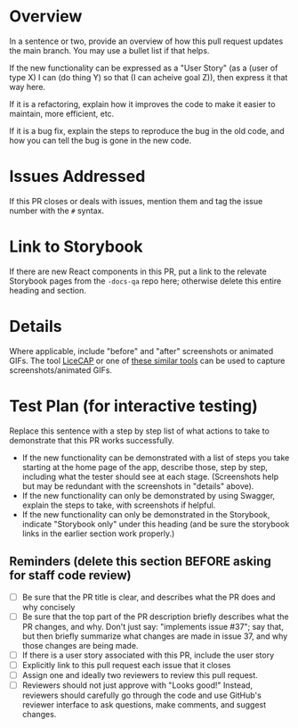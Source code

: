 # Overview

In a sentence or two, provide an overview of how this pull request updates the main branch.  You may use a bullet list if that helps.

If the new functionality can be expressed as a "User Story" (as a (user of type X) I can (do thing Y) so that (I can acheive goal Z)), then express it that way here.

If it is a refactoring, explain how it improves the code to make it easier to maintain, more efficient, etc.

If it is a bug fix, explain the steps to reproduce the bug in the old code, and how you can tell the bug is gone in the new code.

# Issues Addressed

If this PR closes or deals with issues, mention them and tag the issue number with the `#` syntax.

# Link to Storybook

If there are new React components in this PR, put a link to the relevate Storybook pages from the `-docs-qa` repo here; otherwise delete
this entire heading and section.

# Details

Where applicable, include "before" and "after" screenshots or animated GIFs.   The tool [LiceCAP](https://www.cockos.com/licecap/) or one of [these similar tools](https://www.nextofwindows.com/5-free-tools-to-screen-capture-to-gif-on-windows) 
can be used to capture screenshots/animated GIFs.

# Test Plan (for interactive testing)

Replace this sentence with a step by step list of what actions to take to demonstrate that this PR works successfully.
* If the new functionality can be demonstrated with a list of steps you take starting at the home page of the app, describe those, step by step, including
  what the tester should see at each stage.  (Screenshots help but may be redundant with the screenshots in "details" above).
* If the new functionality can only be demonstrated by using Swagger, explain the steps to take, with screenshots if helpful.
* If the new functionality can only be demonstrated in the Storybook, indicate "Storybook only" under this heading (and be sure the storybook links in the earlier section  work properly.)

## Reminders (delete this section BEFORE asking for staff code review)
- [ ] Be sure that the PR title is clear, and describes what the PR does and why concisely
- [ ] Be sure that the top part of the PR description briefly describes what the PR changes, and why.  Don't just say: "implements issue #37"; say that, but then briefly summarize what changes are made in issue 37, and why those changes are being made.
- [ ] If there is a user story associated with this PR, include the user story 
- [ ] Explicitly link to this pull request each issue that it closes
- [ ] Assign one and ideally two reviewers to review this pull request. 
- [ ] Reviewers should not just approve with "Looks good!" Instead, reviewers should carefully go through the code and use GitHub's reviewer interface to ask questions, make comments, and suggest changes.

